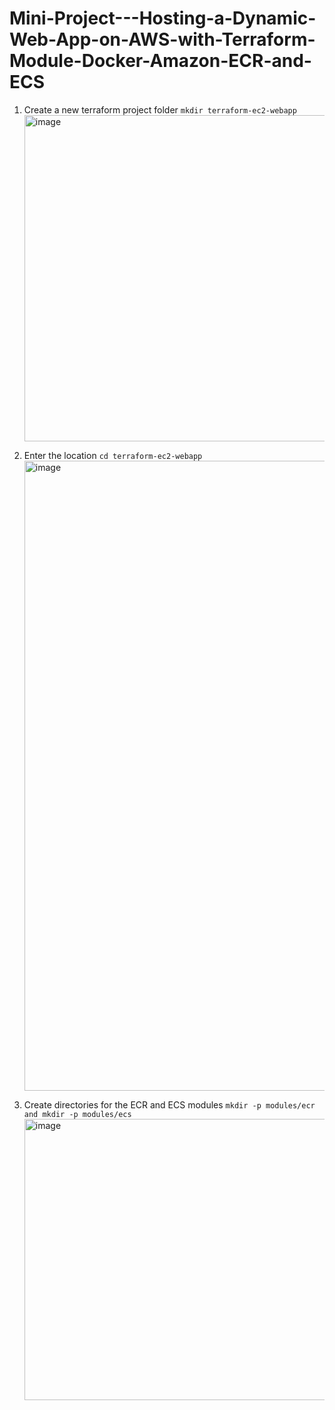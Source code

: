 # Mini-Project---Hosting-a-Dynamic-Web-App-on-AWS-with-Terraform-Module-Docker-Amazon-ECR-and-ECS

1. Create a new terraform project folder  `mkdir terraform-ec2-webapp`
   <img width="1903" height="522" alt="image" src="https://github.com/user-attachments/assets/7eb7c1fe-706f-4dc6-be40-785f8c7112ff" />

2. Enter the location `cd terraform-ec2-webapp`
   <img width="1920" height="1008" alt="image" src="https://github.com/user-attachments/assets/9bd6b055-b9d2-4e06-9078-76db34995886" />

3. Create directories for the ECR and ECS modules `mkdir -p modules/ecr and mkdir -p modules/ecs`
   <img width="1668" height="450" alt="image" src="https://github.com/user-attachments/assets/3c370b97-05ae-4efa-a783-f23f5c1e50eb" />


